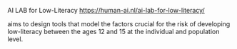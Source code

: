 AI LAB for Low-Literacy  https://human-ai.nl/ai-lab-for-low-literacy/ 

aims to design tools that model the factors crucial for the risk of developing low-literacy between the ages 12 and 15 at the individual and population level.